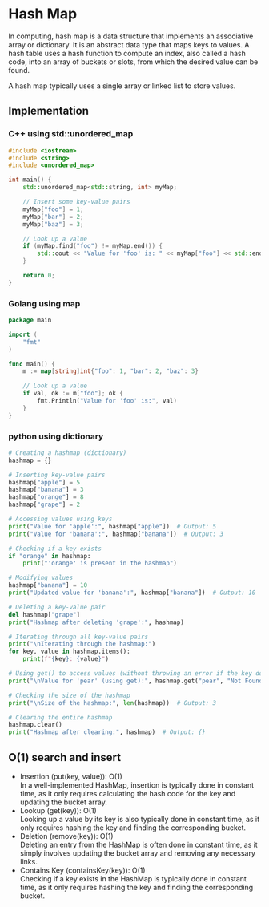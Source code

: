# Hash Map

In computing, hash map is a data structure that implements an associative array or dictionary. It is an abstract data type that maps keys to values. A hash table uses a hash function to compute an index, also called a hash code, into an array of buckets or slots, from which the desired value can be found.

A hash map typically uses a single array or linked list to store values.

## Implementation
### C++ using std::unordered_map
```c++
#include <iostream>
#include <string>
#include <unordered_map>

int main() {
    std::unordered_map<std::string, int> myMap;

    // Insert some key-value pairs
    myMap["foo"] = 1;
    myMap["bar"] = 2;
    myMap["baz"] = 3;

    // Look up a value
    if (myMap.find("foo") != myMap.end()) {
        std::cout << "Value for 'foo' is: " << myMap["foo"] << std::endl;
    }

    return 0;
}
```
### Golang using map
```go
package main

import (
    "fmt"
)

func main() {
    m := map[string]int{"foo": 1, "bar": 2, "baz": 3}

    // Look up a value
    if val, ok := m["foo"]; ok {
        fmt.Println("Value for 'foo' is:", val)
    }
}
```

### python using dictionary
```python
# Creating a hashmap (dictionary)
hashmap = {}

# Inserting key-value pairs
hashmap["apple"] = 5
hashmap["banana"] = 3
hashmap["orange"] = 8
hashmap["grape"] = 2

# Accessing values using keys
print("Value for 'apple':", hashmap["apple"])  # Output: 5
print("Value for 'banana':", hashmap["banana"])  # Output: 3

# Checking if a key exists
if "orange" in hashmap:
    print("'orange' is present in the hashmap")

# Modifying values
hashmap["banana"] = 10
print("Updated value for 'banana':", hashmap["banana"])  # Output: 10

# Deleting a key-value pair
del hashmap["grape"]
print("Hashmap after deleting 'grape':", hashmap)

# Iterating through all key-value pairs
print("\nIterating through the hashmap:")
for key, value in hashmap.items():
    print(f"{key}: {value}")

# Using get() to access values (without throwing an error if the key doesn't exist)
print("\nValue for 'pear' (using get):", hashmap.get("pear", "Not Found"))  # Output: Not Found

# Checking the size of the hashmap
print("\nSize of the hashmap:", len(hashmap))  # Output: 3

# Clearing the entire hashmap
hashmap.clear()
print("Hashmap after clearing:", hashmap)  # Output: {}

```

## O(1) search and insert 
- Insertion (put(key, value)): O(1) <br>
In a well-implemented HashMap, insertion is typically done in constant time, as it only requires calculating the hash code for the key and updating the bucket array.
- Lookup (get(key)): O(1) <br>
Looking up a value by its key is also typically done in constant time, as it only requires hashing the key and finding the corresponding bucket.
- Deletion (remove(key)): O(1) <br>
Deleting an entry from the HashMap is often done in constant time, as it simply involves updating the bucket array and removing any necessary links.
- Contains Key (containsKey(key)): O(1) <br>
Checking if a key exists in the HashMap is typically done in constant time, as it only requires hashing the key and finding the corresponding bucket.